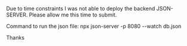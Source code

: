 Due to time constraints I was not able to deploy the backend JSON-SERVER.
Please allow me this time to submit.

Command to run the json file: npx json-server -p 8080 --watch db.json

Thanks
